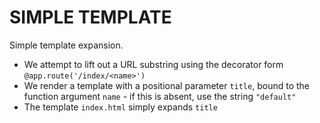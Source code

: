 # SIMPLE TEMPLATE

Simple template expansion.

- We attempt to lift out a URL substring using the decorator form `@app.route('/index/<name>')`
- We render a template with a positional parameter `title`, bound to the function argument `name` - if this is absent, use the string `"default"`
- The template `index.html` simply expands `title`
